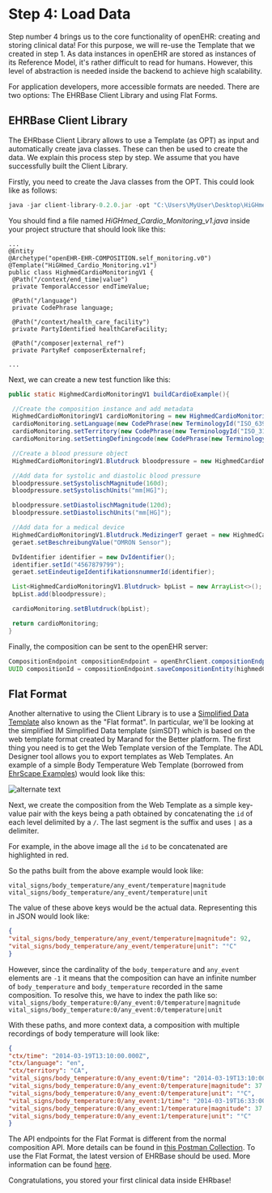 # Step 4: Load Data

Step number 4 brings us to the core functionality of openEHR: creating and storing clinical data! For this purpose, we will re-use the Template that we created in step 1. As data instances in openEHR are stored as instances of its Reference Model, it's rather difficult to read for humans. However, this level of abstraction is needed inside the backend to achieve high scalability.

For application developers, more accessible formats are needed. There are two options: The EHRBase Client Library and using Flat Forms.

## EHRBase Client Library

The EHRbase Client Library allows to use a Template (as OPT) as input and automatically create java classes. These can then be used to create the data. We explain this process step by step. We assume that you have successfully built the Client Library.

Firstly, you need to create the Java classes from the OPT. This could look like as follows:

```javascript
java -jar client-library-0.2.0.jar -opt "C:\Users\MyUser\Desktop\HiGHmed_Cardio_Monitoring_v1.opt" -out "C:\openEHR SDK\ehrbase_client_library\src\test\java\org\ehrbase\client\classgenerator" -package ""
```

You should find a file named *HiGHmed_Cardio_Monitoring_v1.java* inside your project structure that should look like this:

```
...
@Entity
@Archetype("openEHR-EHR-COMPOSITION.self_monitoring.v0")
@Template("HiGHmed_Cardio_Monitoring.v1")
public class HighmedCardioMonitoringV1 {
 @Path("/context/end_time|value")
 private TemporalAccessor endTimeValue;

 @Path("/language")
 private CodePhrase language;

 @Path("/context/health_care_facility")
 private PartyIdentified healthCareFacility;

 @Path("/composer|external_ref")
 private PartyRef composerExternalref;

...
```

Next, we can create a new test function like this:

```Java
public static HighmedCardioMonitoringV1 buildCardioExample(){

 //Create the composition instance and add metadata
 HighmedCardioMonitoringV1 cardioMonitoring = new HighmedCardioMonitoringV1();
 cardioMonitoring.setLanguage(new CodePhrase(new TerminologyId("ISO_639-1"), "de"));
 cardioMonitoring.setTerritory(new CodePhrase(new TerminologyId("ISO_3166-1"), "DE"));
 cardioMonitoring.setSettingDefiningcode(new CodePhrase(new TerminologyId("openehr"), "229"));

 //Create a blood pressure object 
 HighmedCardioMonitoringV1.Blutdruck bloodpressure = new HighmedCardioMonitoringV1.Blutdruck();

 //Add data for systolic and diastolic blood pressure
 bloodpressure.setSystolischMagnitude(160d);
 bloodpressure.setSystolischUnits("mm[HG]");

 bloodpressure.setDiastolischMagnitude(120d);
 bloodpressure.setDiastolischUnits("mm[HG]");

 //Add data for a medical device
 HighmedCardioMonitoringV1.Blutdruck.MedizingerT geraet = new HighmedCardioMonitoringV1.Blutdruck.MedizingerT();
 geraet.setBeschreibungValue("OMRON Sensor");

 DvIdentifier identifier = new DvIdentifier();
 identifier.setId("4567879799");
 geraet.setEindeutigeIdentifikationsnummerId(identifier);

 List<HighmedCardioMonitoringV1.Blutdruck> bpList = new ArrayList<>();
 bpList.add(bloodpressure);

 cardioMonitoring.setBlutdruck(bpList);

 return cardioMonitoring;
}
```

Finally, the composition can be sent to the openEHR server:

```Java
CompositionEndpoint compositionEndpoint = openEhrClient.compositionEndpoint(ehr);
UUID compositionId = compositionEndpoint.saveCompositionEntity(highmedCardioMonitoringV1);
```

## Flat Format

Another alternative to using the Client Library is to use a [Simplified Data Template](https://specifications.openehr.org/releases/ITS-REST/latest/simplified_data_template.html) also known as the "Flat format". In particular, we'll be looking at the simplified IM Simplified Data template (simSDT) which is based on the web template format created by Marand for the Better platform. The first thing you need is to get the Web Template version of the Template. The ADL Designer tool allows you to export templates as Web Templates. An example of a simple Body Temperature Web Template (borrowed from [EhrScape Examples](https://www.ehrscape.com/examples.html)) would look like this:

![alternate text](/img/webTemplate.png)

Next, we create the composition from the Web Template as a simple key-value pair with the keys being a path obtained by concatenating the `id` of each level delimited by a `/`. The last segment is the suffix and uses `|` as a delimiter.

For example, in the above image all the `id` to be concatenated are highlighted in red.

So the paths built from the above example would look like:

```
vital_signs/body_temperature/any_event/temperature|magnitude
vital_signs/body_temperature/any_event/temperature|unit
```

The value of these above keys would be the actual data. Representing this in JSON would look like:

```JSON
{
"vital_signs/body_temperature/any_event/temperature|magnitude": 92,
"vital_signs/body_temperature/any_event/temperature|unit": "°C"
}
```

However, since the cardinality of the `body_temperature` and `any_event` elements are `-1` it means that the composition can have an infinite number of `body_temperature` and `body_temperature` recorded in the same composition. To resolve this, we have to index the path like so:
`vital_signs/body_temperature:0/any_event:0/temperature|magnitude`
`vital_signs/body_temperature:0/any_event:0/temperature|unit`

With these paths, and more context data, a composition with multiple recordings of body temperature will look like:

```JSON
{
"ctx/time": "2014-03-19T13:10:00.000Z",
"ctx/language": "en",
"ctx/territory": "CA",
"vital_signs/body_temperature:0/any_event:0/time": "2014-03-19T13:10:00.000Z",
"vital_signs/body_temperature:0/any_event:0/temperature|magnitude": 37.1,
"vital_signs/body_temperature:0/any_event:0/temperature|unit": "°C",
"vital_signs/body_temperature:0/any_event:1/time": "2014-03-19T16:33:00.000Z",
"vital_signs/body_temperature:0/any_event:1/temperature|magnitude": 37.7,
"vital_signs/body_temperature:0/any_event:1/temperature|unit": "°C"
}
```

The API endpoints for the Flat Format is different from the normal composition API. More details can be found in [this Postman Collection](https://discourse.openehr.org/uploads/short-url/seVAphaSVEz2c22d2Ta1VthWX4X.json). To use the Flat Format, the latest version of EHRBase should be used. More information can be found [here](https://discourse.openehr.org/t/software-development-kit-for-app-development/790/4).

Congratulations, you stored your first clinical data inside EHRbase!
